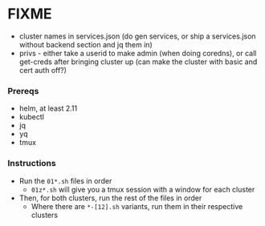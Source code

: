 # FIXME
* cluster names in services.json (do gen services, or ship a services.json without backend section and jq them in)
* privs - either take a userid to make admin (when doing coredns), or call get-creds after bringing cluster up (can make the cluster with basic and cert auth off?)

### Prereqs

* helm, at least 2.11
* kubectl
* jq
* yq
* tmux

### Instructions

* Run the `01*.sh` files in order
  * `01z*.sh` will give you a tmux session with a window for each cluster
* Then, for both clusters, run the rest of the files in order
  * Where there are `*-[12].sh` variants, run them in their respective clusters
